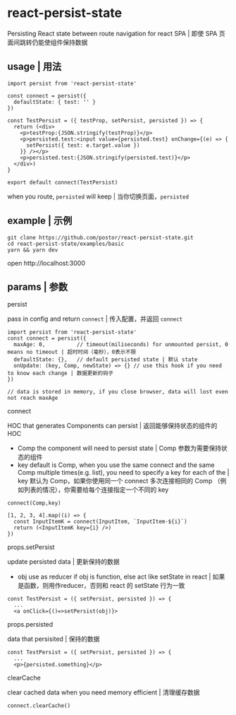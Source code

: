# react-persist-state
Persisting React state between route navigation for react SPA | 即使 SPA 页面间跳转仍能使组件保持数据

## usage | 用法

```
import persist from 'react-persist-state'

const connect = persist({
  defaultState: { test: '' }
})

const TestPersist = ({ testProp, setPersist, persisted }) => {
  return (<div>
    <p>testProp:{JSON.stringify(testProp)}</p>
    <p>persisted.test:<input value={persisted.test} onChange={(e) => {
      setPersist({ test: e.target.value })
    }} /></p>
    <p>persisted.test:{JSON.stringify(persisted.test)}</p>
  </div>)
}

export default connect(TestPersist)
```

when you route, `persisted` will keep | 当你切换页面，`persisted`

## example | 示例

```
git clone https://github.com/postor/react-persist-state.git
cd react-persist-state/examples/basic
yarn && yarn dev
```

open http://localhost:3000

## params | 参数

persist

pass in config and return `connect` | 传入配置，并返回 `connect`

```
import persist from 'react-persist-state'
const connect = persist({
  maxAge: 0,          // timeout(miliseconds) for unmounted persist, 0 means no timeout | 超时时间（毫秒），0表示不限
  defaultState: {},   // default persisted state | 默认 state
  onUpdate: (key, Comp, newState) => {} // use this hook if you need to know each change | 数据更新的钩子
})

// data is stored in memory, if you close browser, data will lost even not reach maxAge
```

connect 

HOC that generates Components can persist | 返回能够保持状态的组件的 HOC

- Comp the component will need to persist state | Comp 参数为需要保持状态的组件
- key default is Comp, when you use the same connect and the same Comp multiple times(e.g. list), you need to specify a key for each of the | key 默认为 Comp，如果你使用同一个 connect 多次连接相同的 Comp （例如列表的情况），你需要给每个连接指定一个不同的 key

```
connect(Comp,key)

[1, 2, 3, 4].map((i) => {
  const InputItemK = connect(InputItem, `InputItem-${i}`)
  return (<InputItemK key={i} />)
})
```

props.setPersist

update persisted data | 更新保持的数据

- obj use as reducer if obj is function, else act like setState in react | 如果是函数，则用作reducer，否则和 react 的 setState 行为一致

```
const TestPersist = ({ setPersist, persisted }) => {
  ...
  <a onClick={()=>setPersist(obj)}>
```

props.persisted

data that persisited | 保持的数据

```
const TestPersist = ({ setPersist, persisted }) => {
  ...
  <p>{persisted.something}</p>
```

clearCache 

clear cached data when you need memory efficient | 清理缓存数据

```
connect.clearCache()
```

